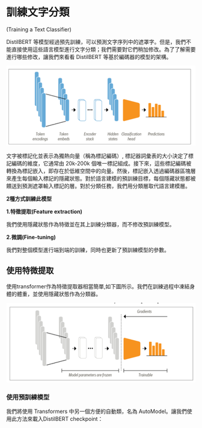 # 訓練文字分類
(Training a Text Classifier)

DistilBERT 等模型經過預先訓練，可以預測文字序列中的遮罩字。但是，我們不能直接使用這些語言模型進行文字分類；我們需要對它們稍加修改。為了了解需要進行哪些修改，讓我們來看看 DistilBERT 等基於編碼器的模型的架構。

![](./images/pic1.png)

文字被標記化並表示為獨熱向量（稱為標記編碼）, 標記器詞彙表的大小決定了標記編碼的維度，它通常由 20k-200k 個唯一標記組成。接下來，這些標記編碼被轉換為標記嵌入，即存在於低維空間中的向量。然後，標記嵌入透過編碼器區塊層來產生每個輸入標記的隱藏狀態。對於語言建模的預訓練目標，每個隱藏狀態都被饋送到預測遮罩輸入標記的層。對於分類任務，我們用分類層取代語言建模層。

**2種方式訓練此模型**

**1.特徵提取(Feature extraction)**

我們使用隱藏狀態作為特徵並在其上訓練分類器，而不修改預訓練模型。

**2.微調(Fine-tuning)**

我們對整個模型進行端到端的訓練，同時也更新了預訓練模型的參數。

## 使用特微提取
使用transformer作為特徵提取器相當簡單,如下圖所示。我們在訓練過程中凍結身體的體重，並使用隱藏狀態作為分類器。

![](./images/pic2.png)

### 使用預訓練模型
我們將使用 Transformers 中另一個方便的自動類，名為 AutoModel。讓我們使用此方法來載入DistilBERT checkpoint：

```python

```











